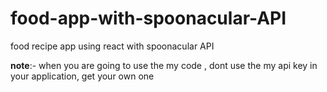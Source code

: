 # food-app-with-spoonacular-API
food recipe app using react with spoonacular API

****note****:- when you are going to use the my code , dont use the my api key in your application, get your own one

